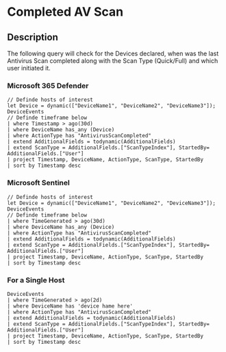 # Completed AV Scan

## Description

The following query will check for the Devices declared, when was the last Antivirus Scan completed along with the Scan Type (Quick/Full) and which user initiated it.

### Microsoft 365 Defender
```
// Definde hosts of interest
let Device = dynamic(["DeviceName1", "DeviceName2", "DeviceName3"]);
DeviceEvents
// Definde timeframe below
| where Timestamp > ago(30d)
| where DeviceName has_any (Device)
| where ActionType has "AntivirusScanCompleted"
| extend AdditionalFields = todynamic(AdditionalFields)
| extend ScanType = AdditionalFields.["ScanTypeIndex"], StartedBy= AdditionalFields.["User"]
| project Timestamp, DeviceName, ActionType, ScanType, StartedBy
| sort by Timestamp desc
```

### Microsoft Sentinel
```
// Definde hosts of interest
let Device = dynamic(["DeviceName1", "DeviceName2", "DeviceName3"]);
DeviceEvents
// Definde timeframe below
| where TimeGenerated > ago(30d)
| where DeviceName has_any (Device)
| where ActionType has "AntivirusScanCompleted"
| extend AdditionalFields = todynamic(AdditionalFields)
| extend ScanType = AdditionalFields.["ScanTypeIndex"], StartedBy= AdditionalFields.["User"]
| project Timestamp, DeviceName, ActionType, ScanType, StartedBy
| sort by Timestamp desc
```
### For a Single Host
```
DeviceEvents
| where TimeGenerated > ago(2d)
| where DeviceName has 'device hame here'
| where ActionType has "AntivirusScanCompleted"
| extend AdditionalFields = todynamic(AdditionalFields)
| extend ScanType = AdditionalFields.["ScanTypeIndex"], StartedBy= AdditionalFields.["User"]
| project Timestamp, DeviceName, ActionType, ScanType, StartedBy
| sort by Timestamp desc
```
